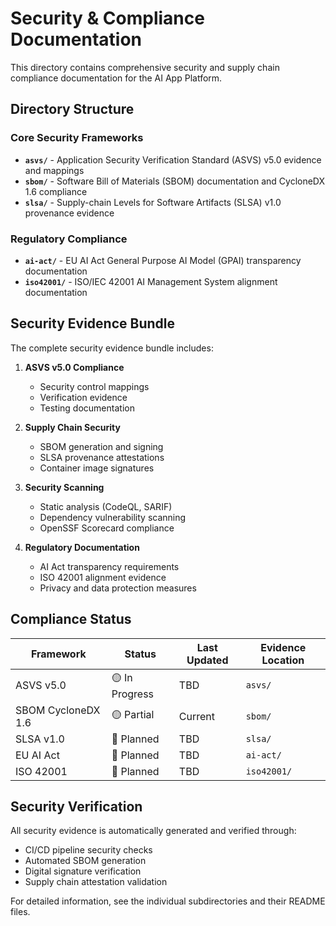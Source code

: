 # Security & Compliance Documentation

This directory contains comprehensive security and supply chain compliance documentation for the AI App Platform.

## Directory Structure

### Core Security Frameworks

- **`asvs/`** - Application Security Verification Standard (ASVS) v5.0 evidence and mappings
- **`sbom/`** - Software Bill of Materials (SBOM) documentation and CycloneDX 1.6 compliance
- **`slsa/`** - Supply-chain Levels for Software Artifacts (SLSA) v1.0 provenance evidence

### Regulatory Compliance

- **`ai-act/`** - EU AI Act General Purpose AI Model (GPAI) transparency documentation
- **`iso42001/`** - ISO/IEC 42001 AI Management System alignment documentation

## Security Evidence Bundle

The complete security evidence bundle includes:

1. **ASVS v5.0 Compliance**
   - Security control mappings
   - Verification evidence
   - Testing documentation

2. **Supply Chain Security**
   - SBOM generation and signing
   - SLSA provenance attestations
   - Container image signatures

3. **Security Scanning**
   - Static analysis (CodeQL, SARIF)
   - Dependency vulnerability scanning
   - OpenSSF Scorecard compliance

4. **Regulatory Documentation**
   - AI Act transparency requirements
   - ISO 42001 alignment evidence
   - Privacy and data protection measures

## Compliance Status

| Framework          | Status         | Last Updated | Evidence Location |
| ------------------ | -------------- | ------------ | ----------------- |
| ASVS v5.0          | 🟡 In Progress | TBD          | `asvs/`           |
| SBOM CycloneDX 1.6 | 🟡 Partial     | Current      | `sbom/`           |
| SLSA v1.0          | 🔴 Planned     | TBD          | `slsa/`           |
| EU AI Act          | 🔴 Planned     | TBD          | `ai-act/`         |
| ISO 42001          | 🔴 Planned     | TBD          | `iso42001/`       |

## Security Verification

All security evidence is automatically generated and verified through:

- CI/CD pipeline security checks
- Automated SBOM generation
- Digital signature verification
- Supply chain attestation validation

For detailed information, see the individual subdirectories and their README files.
